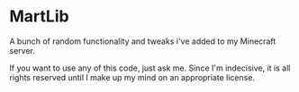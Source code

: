 # MartLib
A bunch of random functionality and tweaks i've added to my Minecraft server.

If you want to use any of this code, just ask me.
Since I'm indecisive, it is all rights reserved until I make up my mind on an appropriate license.
